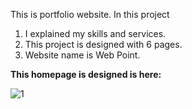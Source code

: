 
  This is portfolio website.
In this project
<ol>
  <li>I explained my skills and services.
<li>This project is designed with 6 pages.
<li>Website name is Web Point.
</li>
  </ol>

**This homepage is designed is here:**

![1](https://github.com/khadija12321/repo/assets/75326638/13ab9092-0864-43a6-8bdf-0f0675d78c7d)
